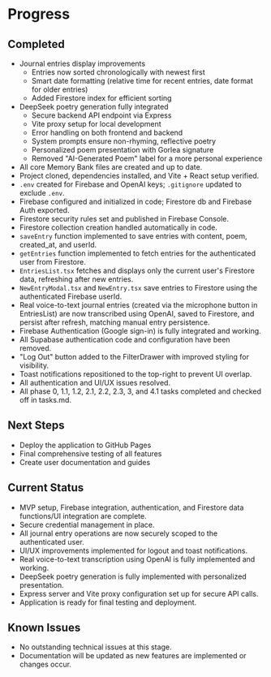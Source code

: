 # Progress

## Completed

- Journal entries display improvements
  - Entries now sorted chronologically with newest first
  - Smart date formatting (relative time for recent entries, date format for older entries)
  - Added Firestore index for efficient sorting
- DeepSeek poetry generation fully integrated
  - Secure backend API endpoint via Express
  - Vite proxy setup for local development
  - Error handling on both frontend and backend
  - System prompts ensure non-rhyming, reflective poetry
  - Personalized poem presentation with Gorlea signature
  - Removed "AI-Generated Poem" label for a more personal experience
- All core Memory Bank files are created and up to date.
- Project cloned, dependencies installed, and Vite + React setup verified.
- `.env` created for Firebase and OpenAI keys; `.gitignore` updated to exclude `.env`.
- Firebase configured and initialized in code; Firestore db and Firebase Auth exported.
- Firestore security rules set and published in Firebase Console.
- Firestore collection creation handled automatically in code.
- `saveEntry` function implemented to save entries with content, poem, created_at, and userId.
- `getEntries` function implemented to fetch entries for the authenticated user from Firestore.
- `EntriesList.tsx` fetches and displays only the current user's Firestore data, refreshing after new entries.
- `NewEntryModal.tsx` and `NewEntry.tsx` save entries to Firestore using the authenticated Firebase userId.
- Real voice-to-text journal entries (created via the microphone button in EntriesList) are now transcribed using OpenAI, saved to Firestore, and persist after refresh, matching manual entry persistence.
- Firebase Authentication (Google sign-in) is fully integrated and working.
- All Supabase authentication code and configuration have been removed.
- "Log Out" button added to the FilterDrawer with improved styling for visibility.
- Toast notifications repositioned to the top-right to prevent UI overlap.
- All authentication and UI/UX issues resolved.
- All phase 0, 1.1, 1.2, 2.1, 2.2, 2.3, 3, and 4.1 tasks completed and checked off in tasks.md.

## Next Steps

- Deploy the application to GitHub Pages
- Final comprehensive testing of all features
- Create user documentation and guides

## Current Status

- MVP setup, Firebase integration, authentication, and Firestore data functions/UI integration are complete.
- Secure credential management in place.
- All journal entry operations are now securely scoped to the authenticated user.
- UI/UX improvements implemented for logout and toast notifications.
- Real voice-to-text transcription using OpenAI is fully implemented and working.
- DeepSeek poetry generation is fully implemented with personalized presentation.
- Express server and Vite proxy configuration set up for secure API calls.
- Application is ready for final testing and deployment.

## Known Issues

- No outstanding technical issues at this stage.
- Documentation will be updated as new features are implemented or changes occur.
